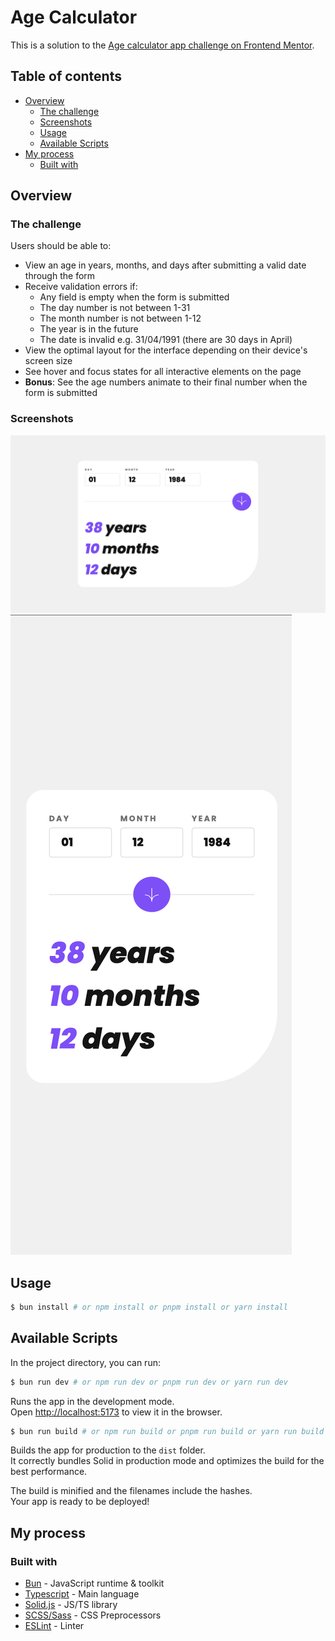 # Age Calculator

This is a solution to the [Age calculator app challenge on Frontend Mentor](https://www.frontendmentor.io/challenges/age-calculator-app-dF9DFFpj-Q).

## Table of contents

- [Overview](#overview)
    - [The challenge](#the-challenge)
    - [Screenshots](#screenshots)
    - [Usage](#usage)
    - [Available Scripts](#available-scripts)
- [My process](#my-process)
    - [Built with](#built-with)

## Overview

### The challenge

Users should be able to:

- View an age in years, months, and days after submitting a valid date through the form
- Receive validation errors if:
  - Any field is empty when the form is submitted
  - The day number is not between 1-31
  - The month number is not between 1-12
  - The year is in the future
  - The date is invalid e.g. 31/04/1991 (there are 30 days in April)
- View the optimal layout for the interface depending on their device's screen size
- See hover and focus states for all interactive elements on the page
- **Bonus**: See the age numbers animate to their final number when the form is submitted


### Screenshots

![](./desc/screenshot-1.png)
![](./desc/screenshot-2.png)

## Usage

```bash
$ bun install # or npm install or pnpm install or yarn install
```

## Available Scripts

In the project directory, you can run:

```bash
$ bun run dev # or npm run dev or pnpm run dev or yarn run dev
```

Runs the app in the development mode.<br>
Open [http://localhost:5173](http://localhost:5173) to view it in the browser.

```bash
$ bun run build # or npm run build or pnpm run build or yarn run build
```

Builds the app for production to the `dist` folder.<br>
It correctly bundles Solid in production mode and optimizes the build for the best performance.

The build is minified and the filenames include the hashes.<br>
Your app is ready to be deployed!

## My process

### Built with

- [Bun](https://bun.sh/) - JavaScript runtime & toolkit
- [Typescript](https://www.typescriptlang.org/) - Main language
- [Solid.js](https://www.solidjs.com/) - JS/TS library
- [SCSS/Sass](https://sass-scss.ru/) - CSS Preprocessors
- [ESLint](https://eslint.org/) - Linter
